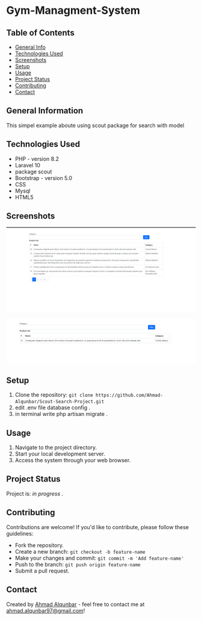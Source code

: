 # Gym-Managment-System


## Table of Contents
* [General Info](#general-information)
* [Technologies Used](#technologies-used)
* [Screenshots](#screenshots)
* [Setup](#setup)
* [Usage](#usage)
* [Project Status](#project-status)
* [Contributing](#Contributing)
* [Contact](#contact)
<!-- * [License](#license) -->


## General Information
This simpel example aboute using scout package for search with model 
<!-- You don't have to answer all the questions - just the ones relevant to your project. -->


## Technologies Used
- PHP - version 8.2
- Laravel 10
- package scout
- Bootstrap - version 5.0
- CSS
- Mysql
- HTML5

## Screenshots
![Example screenshot](./screen-shots/one.png)

![Example screenshot](./screen-shots/two.png)



<!-- If you have screenshots you'd like to share, include them here. -->


## Setup
1. Clone the repository: `git clone https://github.com/Ahmad-Alqunbar/Scout-Search-Project.git`
2. edit .env file database config .
2. in terminal write php artisan migrate .

## Usage
1. Navigate to the project directory.
2. Start your local development server.
3. Access the system through your web browser.


## Project Status
Project is: _in progress_ .


## Contributing
Contributions are welcome! If you'd like to contribute, please follow these guidelines:
- Fork the repository.
- Create a new branch: `git checkout -b feature-name`
- Make your changes and commit: `git commit -m 'Add feature-name'`
- Push to the branch: `git push origin feature-name`
- Submit a pull request.


## Contact
Created by [Ahmad Alqunbar](https://www.linkedin.com/in/ahmad-alqunbar/) - feel free to contact me at [ahmad.alqunbar97@gmail.com](mailto:ahmad.alqunbar97@gmail.com)!


<!-- Optional -->
<!-- ## License -->
<!-- This project is open source and available under the [... License](). -->
<!-- You don't have to include all sections - just the one's relevant to your project -->
